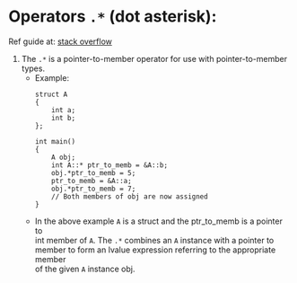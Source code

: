 # Operators `.*` (dot asterisk):

Ref guide at: [stack overflow][1]

1. The `.*` is a pointer-to-member operator for use with pointer-to-member types.
    - Example:
      ```
      struct A
      {
          int a;
          int b;
      };

      int main()
      {
          A obj;
          int A::* ptr_to_memb = &A::b;
          obj.*ptr_to_memb = 5;
          ptr_to_memb = &A::a;
          obj.*ptr_to_memb = 7;
          // Both members of obj are now assigned
      }
      ```
    - In the above example `A` is a struct and the ptr_to_memb is a pointer to  
      int member of `A`. The `.*` combines an `A` instance with a pointer to  
      member to form an lvalue expression referring to the appropriate member  
      of the given `A` instance obj.

[1]: <https://stackoverflow.com/questions/2548555/dot-asterisk-operator-in-c#:~:text=*%20combines%20an%20A%20instance%20with,thing'%20for%20virtual%20function%20members.> "stackoverflow"
